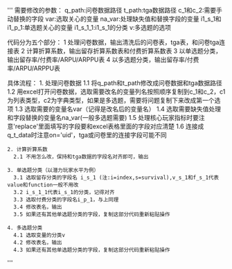 '''
需要修改的参数：
    q_path:问卷数据路径
    t_path:tga数据路径
    c_1和c_2:需要手动替换的字段
    var:选取关心的变量
    na_var:处理缺失值和替换字段的变量
    i1_s_1和i1_p_1:单选题关心的变量
    i1_s_1_1:i1_s_1的分类
    v:多选题的选项

代码分为五个部分：
    1 处理问卷数据，输出清洗后的问卷表，tga表，和问卷tga连接表
    2 计算折算系数，输出留存折算系数表和付费折算系数表
    3 以单选题分类，输出留存率/付费率/ARPU/ARPPU表
    4 以多选题分类，输出留存率/付费率/ARPU/ARPPU表
    
具体流程：
    1. 处理问卷数据
      1.1 将q_path和t_path修改成问卷数据和tga数据路径
      1.2 用excel打开问卷数据，选取需要改名的变量列名按照顺序复制到c_1和c_2，c1为列表类型，c2为字典类型，如果是多选题，需要将问题复制下来改成第一个选项
      1.3 选取需要的变量名var（记得是改名后的变量名）
      1.4 选取需要缺失值处理和字段替换的变量名na_var(一般多选题需要)
      1.5 处理核心玩家指标时要注意'replace'里面填写的字段要和excel表格里面的字段对应清楚
      1.6 连接成q_t_data时注意on='uid'，tga或问卷里的连接字段可能不同
 
    2. 计算折算系数
      2.1 不用怎么改，保持和tga数据的字段名对齐即可，输出

    3. 单选题分类（以潜力玩家水平为例）
      3.1 选取留存分类的字段名 i_s_1 (注:i=index,s=survival),v_s_1和f_s_1代表value和function一般不用改
      3.2 i_s_1_1代表i_s_1的分类，记得对齐
      3.3 选取付费分类的字段名i_p_1，与上同理
      3.4 修改表名，输出
      3.5 如果还有其他单选题分类的字段，复制这部分代码重新粘贴操作
     
    4. 多选题分类
      4.1 选取变量的分类v
      4.2 修改表名，输出
      4.3 如果还有其他单选题分类的字段，复制这部分代码重新粘贴操作
'''
    
